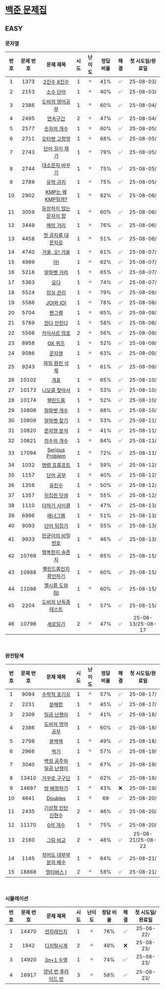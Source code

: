 # [백준 문제집](https://www.acmicpc.net/workbook/by/soo7652)

## EASY
### 문자열
| 번호 | 문제 번호 |                          문제 제목                           | 시도 | 난이도 | 정답 비율 | 해결 |     첫 시도일/완료일     |
|:--:|:-----:|:--------------------------------------------------------:|:--:|:---:|:-----:|:--:|:-----------------:|
| 1  | 1373  |     [2진수 8진수](https://www.acmicpc.net/problem/1373)      | 1  |  ⭐  |  41%  | ✅  |     25-08-03/     |
| 2  | 2153  |      [소수 단어](https://www.acmicpc.net/problem/2153)       | 1  |  ⭐  |  40%  | ✅  |     25-08-03/     |
| 3  | 2386  |     [도비의 영어공부](https://www.acmicpc.net/problem/2386)     | 1  |  ⭐  |  60%  | ✅  |     25-08-04/     |
| 4  | 2495  |       [연속구간](https://www.acmicpc.net/problem/2495)       | 2  |  ⭐  |  47%  | ✅  |     25-08-04/     |
| 5  | 2577  |      [숫자의 개수](https://www.acmicpc.net/problem/2577)      | 1  |  ⭐  |  60%  | ✅  |     25-08-05/     |
| 6  | 2711  |     [오타맨 고창영](https://www.acmicpc.net/problem/2711)      | 1  |  ⭐  |  68%  | ✅  |     25-08-05/     |
| 7  | 2743  |     [단어 길이 재기](https://www.acmicpc.net/problem/2743)     | 1  |  ⭐  |  79%  | ✅  |     25-08-05/     |
| 8  | 2744  |     [대소문자 바꾸기](https://www.acmicpc.net/problem/2744)     | 1  |  ⭐  |  75%  | ✅  |     25-08-05/     |
| 9  | 2789  |      [유학 금지](https://www.acmicpc.net/problem/2789)       | 1  |  ⭐  |  75%  | ✅  |     25-08-05/     |
| 10 | 2902  |  [KMP는 왜 KMP일까?](https://www.acmicpc.net/problem/2902)   | 1  |  ⭐  |  82%  | ✅  |     25-08-06/     |
| 11 | 3059  |  [등장하지 않는 문자의 합](https://www.acmicpc.net/problem/3059)   | 1  |  ⭐  |  60%  | ✅  |     25-08-06/     |
| 12 | 3449  |      [해밍 거리](https://www.acmicpc.net/problem/3449)       | 1  |  ⭐  |  76%  | ✅  |     25-08-06/     |
| 13 | 4458  |    [첫 글자를 대문자로](https://www.acmicpc.net/problem/4458)    | 1  |  ⭐  |  51%  | ✅  |     25-08-06/     |
| 14 | 4740  |    [거울, 오! 거울](https://www.acmicpc.net/problem/4740)     | 1  |  ⭐  |  61%  | ✅  |     25-08-07/     |
| 15 | 4999  |        [아!](https://www.acmicpc.net/problem/4999)        | 1  |  ⭐  |  62%  | ✅  |     25-08-07/     |
| 16 | 5218  |      [알파벳 거리](https://www.acmicpc.net/problem/5218)      | 1  |  ⭐  |  65%  | ✅  |     25-08-07/     |
| 17 | 5363  |        [요다](https://www.acmicpc.net/problem/5363)        | 1  |  ⭐  |  74%  | ✅  |     25-08-07/     |
| 18 | 5524  |      [입실 관리](https://www.acmicpc.net/problem/5524)       | 1  |  ⭐  |  79%  | ✅  |     25-08-08/     |
| 19 | 5586  |     [JOI와 IOI](https://www.acmicpc.net/problem/5586)     | 1  |  ⭐  |  78%  | ✅  |     25-08-08/     |
| 20 | 5704  |       [팬그램](https://www.acmicpc.net/problem/5704)        | 1  |  ⭐  |  65%  | ✅  |     25-08-08/     |
| 21 | 5789  |      [한다 안한다](https://www.acmicpc.net/problem/5789)      | 1  |  ⭐  |  58%  | ✅  |     25-08-08/     |
| 22 | 5598  |     [카이사르 암호](https://www.acmicpc.net/problem/5598)      | 2  |  ⭐  |  56%  | ✅  |     25-08-09/     |
| 23 | 8958  |      [OX 퀴즈](https://www.acmicpc.net/problem/8958)       | 1  |  ⭐  |  52%  | ✅  |     25-08-09/     |
| 24 | 9086  |       [문자열](https://www.acmicpc.net/problem/9086)        | 1  |  ⭐  |  63%  | ✅  |     25-08-09/     |
| 25 | 9243  |     [파일 완전 삭제](https://www.acmicpc.net/problem/9243)     | 1  |  ⭐  |  61%  | ✅  |     25-08-09/     |
| 26 | 10102 |       [개표](https://www.acmicpc.net/problem/10102)        | 1  |  ⭐  |  65%  | ✅  |     25-08-10/     |
| 27 | 10173 |     [니모를 찾아서](https://www.acmicpc.net/problem/10173)     | 1  |  ⭐  |  53%  | ✅  |     25-08-10/     |
| 28 | 10174 |      [팰린드롬](https://www.acmicpc.net/problem/10174)       | 1  |  ⭐  |  52%  | ✅  |     25-08-10/     |
| 29 | 10808 |     [알파벳 개수](https://www.acmicpc.net/problem/10808)      | 1  |  ⭐  |  68%  | ✅  |     25-08-10/     |
| 30 | 10809 |     [알파벳 찾기](https://www.acmicpc.net/problem/10809)      | 1  |  ⭐  |  53%  | ✅  |     25-08-11/     |
| 31 | 10820 |     [문자열 분석](https://www.acmicpc.net/problem/10820)      | 1  |  ⭐  |  41%  | ✅  |     25-08-11/     |
| 32 | 10821 |     [정수의 개수](https://www.acmicpc.net/problem/10821)      | 1  |  ⭐  |  84%  | ✅  |     25-08-11/     |
| 33 | 17094 | [Serious Problem](https://www.acmicpc.net/problem/17094) | 1  |  ⭐  |  72%  | ✅  |     25-08-11/     |
| 34 | 1032  |     [명령 프롬프트](https://www.acmicpc.net/problem/1032)      | 1  |  ⭐  |  59%  | ✅  |     25-08-12/     |
| 35 | 1157  |      [단어 공부](https://www.acmicpc.net/problem/1157)       | 1  |  ⭐  |  40%  | ✅  |     25-08-12/     |
| 36 | 1356  |       [유진수](https://www.acmicpc.net/problem/1356)        | 1  |  ⭐  |  50%  | ✅  |     25-08-12/     |
| 37 | 1357  |      [뒤집힌 덧셈](https://www.acmicpc.net/problem/1357)      | 1  |  ⭐  |  55%  | ✅  |     25-08-12/     |
| 38 | 1110  |     [더하기 사이클](https://www.acmicpc.net/problem/1110)      | 1  |  ⭐  |  47%  | ✅  |     25-08-13/     |
| 39 | 6996  |       [애너그램](https://www.acmicpc.net/problem/6996)       | 1  |  ⭐  |  51%  | ✅  |     25-08-13/     |
| 40 | 9093  |      [단어 뒤집기](https://www.acmicpc.net/problem/9093)      | 1  |  ⭐  |  55%  | ✅  |     25-08-13/     |
| 41 | 9933  |    [민균이의 비밀번호](https://www.acmicpc.net/problem/9933)     | 1  |  ⭐  |  46%  | ✅  |     25-08-13/     |
| 42 | 10769 |    [행복한지 슬픈지](https://www.acmicpc.net/problem/10769)     | 1  |  ⭐  |  65%  | ✅  |     25-08-15/     |
| 43 | 10988 |   [팰린드롬인지 확인하기](https://www.acmicpc.net/problem/10988)   | 1  |  ⭐  |  60%  | ✅  |     25-08-15/     |
| 44 | 11098 |    [첼시를 도와줘!](https://www.acmicpc.net/problem/11098)     | 1  |  ⭐  |  60%  | ✅  |     25-08-15/     |
| 45 | 2204  |   [도비의 난독증 테스트](https://www.acmicpc.net/problem/2204)    | 1  |  ⭐  |  57%  | ✅  |     25-08-15/     |
| 46 | 10798 |      [세로읽기](https://www.acmicpc.net/problem/10798)       | 2  |  ⭐  |  47%  | ✅  | 25-08-13/25-08-17 |

<br/>

### 완전탐색
| 번호 | 문제 번호 |                         문제 제목                         | 시도 | 난이도 | 정답 비율 | 해결 |     첫 시도일/완료일     |
|:--:|:-----:|:-----------------------------------------------------:|:--:|:---:|:-----:|:--:|:-----------------:|
| 1  | 9094  |    [수학적 호기심](https://www.acmicpc.net/problem/9094)    | 1  |  ⭐  |  57%  | ✅  |     25-08-17/     |
| 2  | 2231  |      [분해합](https://www.acmicpc.net/problem/2231)      | 1  |  ⭐  |  45%  | ✅  |     25-08-17/     |
| 3  | 2309  |    [일곱 난쟁이](https://www.acmicpc.net/problem/2309)     | 1  |  ⭐  |  41%  | ✅  |     25-08-18/     |
| 4  | 2386  |   [도비의 영어 공부](https://www.acmicpc.net/problem/2386)   | 1  |  ⭐  |  60%  | ✅  |     25-08-18/     |
| 5  | 2798  |      [블랙잭](https://www.acmicpc.net/problem/2798)      | 1  |  ⭐  |  49%  | ✅  |     25-08-18/     |
| 6  | 2966  |      [찍기](https://www.acmicpc.net/problem/2266)       | 1  |  ⭐  |  57%  | ✅  |     25-08-19/     |
| 7  | 3040  | [백설 공주와 일곱 난쟁이](https://www.acmicpc.net/problem/3040) | 1  |  ⭐  |  67%  | ✅  |     25-08-19/     |
| 8  | 13410 |   [거꾸로 구구단](https://www.acmicpc.net/problem/13410)    | 1  |  ⭐  |  62%  | ✅  |     25-08-19/     |
| 9  | 14697 |    [방 배정하기](https://www.acmicpc.net/problem/14697)    | 1  |  ⭐  |  43%  | ❌  |     25-08-19/     |
| 10 | 4641  |    [Doubles](https://www.acmicpc.net/problem/4641)    | 1  |  ⭐  |  69   | ✅  |     25-08-20/     |
| 11 | 2435  |  [기상청 인턴 신현수](https://www.acmicpc.net/problem/2435)   | 2  |  ⭐  |  46%  | ✅  |     25-08-20/     |
| 12 | 11170 |    [0의 개수](https://www.acmicpc.net/problem/11170)     | 1  |  ⭐  |  75%  | ✅  |     25-08-20/     |
| 13 | 2160  |     [그림 비교](https://www.acmicpc.net/problem/2160)     | 2  |  ⭐  |  48%  | ✅  | 25-08-21/25-08-22 |
| 14 | 1145  | [적어도 대부부분의 배수](https://www.acmicpc.net/problem/1145)  | 1  |  ⭐  |  64%  | ✅  |     25-08-21/     |
| 15 | 18868 |    [멀티버스 Ⅰ](https://www.acmicpc.net/problem/18868)    | 2  |  ⭐  |  58%  | ✅  |     25-08-21/     |

<br/>

### 시뮬레이션
| 번호 | 문제 번호 |                        문제 제목                         | 시도 | 난이도 | 정답 비율 | 해결 | 첫 시도일/완료일 |
|:--:|:-----:|:----------------------------------------------------:|:--:|:---:|:-----:|:--:|:---------:|
| 1  | 14470 |    [전자레인지](https://www.acmicpc.net/problem/14470)    | 1  |  ⭐  |  76%  | ✅  | 25-08-22/ |
| 2  | 1942  |    [디지털시계](https://www.acmicpc.net/problem/1942)     | 2  |  ⭐  |  49%  | ❌  | 25-08-23/ |
| 3  | 14920 |   [3n+1 수열](https://www.acmicpc.net/problem/14920)   | 1  |  ⭐  |  74%  | ✅  | 25-08-23/ |
| 4  | 16917 | [양념 반 후라이드 반](https://www.acmicpc.net/problem/16917) | 3  |  ⭐  |  58%  | ✅  | 25-08-23/ |